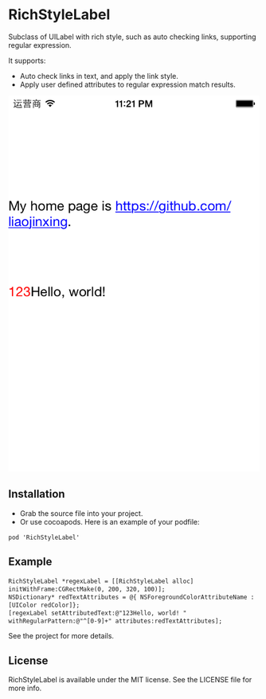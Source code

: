 
RichStyleLabel
==============

Subclass of UILabel with rich style, such as auto checking links, supporting regular expression.

It supports:

- Auto check links in text, and apply the link style.
- Apply user defined attributes to regular expression match results.
 

![examle](Screenshots/example.png)

Installation
-------------------------
- Grab the source file into your project. 
- Or use cocoapods. Here is an example of your podfile:

```
pod 'RichStyleLabel'
```

Example
-------
```
RichStyleLabel *regexLabel = [[RichStyleLabel alloc] initWithFrame:CGRectMake(0, 200, 320, 100)];
NSDictionary* redTextAttributes = @{ NSForegroundColorAttributeName : [UIColor redColor]};
[regexLabel setAttributedText:@"123Hello, world! " withRegularPattern:@"^[0-9]+" attributes:redTextAttributes];
```
See the project for more details.

License
------
RichStyleLabel is available under the MIT license. See the LICENSE file for more info.

